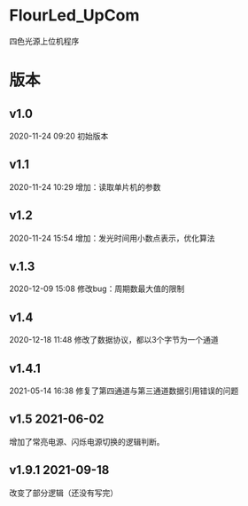 # FlourLed_UpCom
四色光源上位机程序
# 版本
## v1.0    
2020-11-24  09:20     初始版本
## v1.1    
2020-11-24  10:29     增加：读取单片机的参数
## v1.2    
2020-11-24  15:54     增加：发光时间用小数点表示，优化算法
## v.1.3   
2020-12-09  15:08     修改bug：周期数最大值的限制

## v1.4   
2020-12-18    11:48    修改了数据协议，都以3个字节为一个通道

## v1.4.1
2021-05-14   16:38   修复了第四通道与第三通道数据引用错误的问题

## v1.5 2021-06-02
增加了常亮电源、闪烁电源切换的逻辑判断。

## v1.9.1 2021-09-18
改变了部分逻辑（还没有写完）